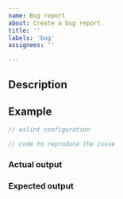 ```yaml
---
name: Bug report
about: Create a bug report.
title: ''
labels: 'bug'
assignees: ''

---
```


## Description
<!-- A clear and concise description of what the bug is. -->

## Example
<!-- An example that reproduces the bug as described above. -->

```js
// eslint configuration
```

```js
// code to reproduce the issue
```

### Actual output
<!-- What is the incorrect output (if any) you get? -->

### Expected output
<!-- What is the output you expected? -->

